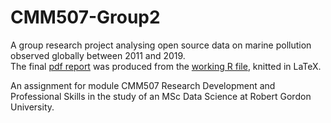 # CMM507-Group2

A group research project analysing open source data on marine pollution observed globally between 2011 and 2019. <br>
The final <a href="https://github.com/KarenJewell/CMM507Group2/blob/master/FinalProject/Group2Report.pdf">pdf report</a> was produced from the <a href="https://github.com/KarenJewell/CMM507Group2/blob/master/FinalProject/Group2Report.Rnw">working R file</a>, knitted in LaTeX.

An assignment for module CMM507 Research Development and Professional Skills in the study of an MSc Data Science at Robert Gordon University.
